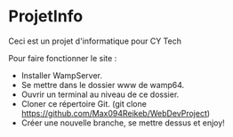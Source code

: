 # ProjetInfo
Ceci est un projet d'informatique pour CY Tech

Pour faire fonctionner le site :

- Installer WampServer.
- Se mettre dans le dossier www de wamp64.
- Ouvrir un terminal au niveau de ce dossier.
- Cloner ce répertoire Git. (git clone https://github.com/Max094Reikeb/WebDevProject)
- Créer une nouvelle branche, se mettre dessus et enjoy!
